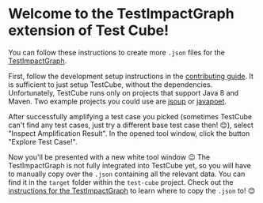 # Welcome to the TestImpactGraph extension of Test Cube!
You can follow these instructions to create more `.json` files for the [TestImpactGraph](https://github.com/TestShiftProject/test-impact-graph).

First, follow the development setup instructions in the [contributing guide](contributing.md).
It is sufficient to just setup TestCube, without the dependencies.
Unfortunately, TestCube runs only on projects that support Java 8 and Maven.
Two example projects you could use are [jsoup](https://github.com/jhy/jsoup) or [javapoet](https://github.com/square/javapoet).

After successfully amplifying a test case you picked (sometimes TestCube can't find any test cases, just try a different base test case then! 😊), select "Inspect Amplification Result".
In the opened tool window, click the button "Explore Test Case!".

Now you'll be presented with a new white tool window 😉
The TestImpactGraph is not fully integrated into TestCube yet, so you will have to manually copy over the `.json` containing all the relevant data.
You can find it in the `target` folder within the `test-cube` project.
Check out the [instructions for the TestImpactGraph](https://github.com/TestShiftProject/test-impact-graph#generating-and-inspecting-an-amplified-test-case-from-testcube) to learn where to copy the `.json` to! 😊
